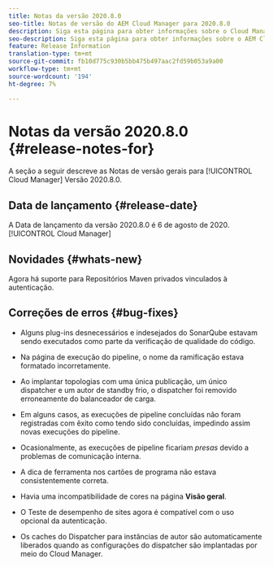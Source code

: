```yaml
---
title: Notas da versão 2020.8.0
seo-title: Notas de versão do AEM Cloud Manager para 2020.8.0
description: Siga esta página para obter informações sobre o Cloud Manager Versão 2020.8.0
seo-description: Siga esta página para obter informações sobre o AEM Cloud Manager Versão 2020.8.0
feature: Release Information
translation-type: tm+mt
source-git-commit: fb10d775c930b5bb475b497aac2fd59b053a9a00
workflow-type: tm+mt
source-wordcount: '194'
ht-degree: 7%

---
```


# Notas da versão 2020.8.0 {#release-notes-for}

A seção a seguir descreve as Notas de versão gerais para [!UICONTROL Cloud Manager] Versão 2020.8.0.

## Data de lançamento {#release-date}

A Data de lançamento da versão 2020.8.0 é 6 de agosto de 2020.[!UICONTROL Cloud Manager]

## Novidades {#whats-new}

Agora há suporte para Repositórios Maven privados vinculados à autenticação.

## Correções de erros {#bug-fixes}

* Alguns plug-ins desnecessários e indesejados do SonarQube estavam sendo executados como parte da verificação de qualidade do código.

* Na página de execução do pipeline, o nome da ramificação estava formatado incorretamente.

* Ao implantar topologias com uma única publicação, um único dispatcher e um autor de standby frio, o dispatcher foi removido erroneamente do balanceador de carga.

* Em alguns casos, as execuções de pipeline concluídas não foram registradas com êxito como tendo sido concluídas, impedindo assim novas execuções do pipeline.

* Ocasionalmente, as execuções de pipeline ficariam *presas* devido a problemas de comunicação interna.

* A dica de ferramenta nos cartões de programa não estava consistentemente correta.

* Havia uma incompatibilidade de cores na página **Visão geral**.

* O Teste de desempenho de sites agora é compatível com o uso opcional da autenticação.

* Os caches do Dispatcher para instâncias de autor são automaticamente liberados quando as configurações do dispatcher são implantadas por meio do Cloud Manager.

